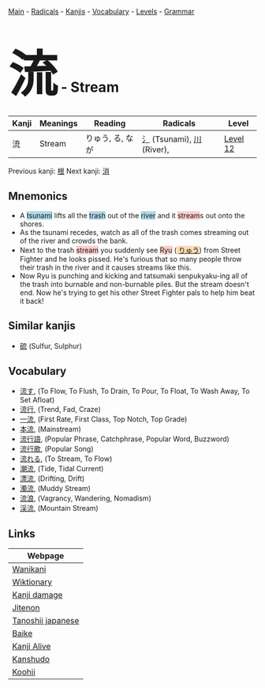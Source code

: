 <style> bigfont {font-size: 100px}</style>
[Main](../index.md) -
[Radicals](../radicals.md) -
[Kanjis](../kanjis.md) -
[Vocabulary](../vocabulary.md) -
[Levels](../levels.md) -
[Grammar](../grammar.md)
# <bigfont> 流</bigfont> - Stream 

| Kanji | Meanings | Reading | Radicals | Level |
| --- | --- | --- | --- | --- |
| 流 | Stream | りゅう, る, なが | [氵](../radicals/氵.md) (Tsunami), [川](../radicals/川.md) (River),  | [Level 12](../levels/wk_level12.md) |

Previous kanji: [根](根.md) Next kanji: [消](消.md) 

## Mnemonics
 * A <span style="background-color:#ADD8E6"> tsunami</span> lifts all the <span style="background-color:#ADD8E6"> trash</span> out of the <span style="background-color:#ADD8E6"> river</span> and it <span style="background-color:#ffcccb"> stream</span>s out onto the shores.
* As the tsunami recedes, watch as all of the trash comes streaming out of the river and crowds the bank.
* Next to the trash <span style="background-color:#ffcccb"> stream</span> you suddenly see <span style="background-color:#ffcccb"> Ryu</span> (<span style="background-color:#fed8b1"> [りゅう](https://jisho.org/search/りゅう)</span>) from Street Fighter and he looks pissed. He's furious that so many people throw their trash in the river and it causes streams like this.
* Now Ryu is punching and kicking and tatsumaki senpukyaku-ing all of the trash into burnable and non-burnable piles. But the stream doesn't end. Now he's trying to get his other Street Fighter pals to help him beat it back!


## Similar kanjis
 * [硫](硫.md) (Sulfur, Sulphur)


## Vocabulary
 * [流す](../vocabulary/流.md), (To Flow, To Flush, To Drain, To Pour, To Float, To Wash Away, To Set Afloat)
* [流行](../vocabulary/流.md), (Trend, Fad, Craze)
* [一流](../vocabulary/流.md), (First Rate, First Class, Top Notch, Top Grade)
* [本流](../vocabulary/流.md), (Mainstream)
* [流行語](../vocabulary/流.md), (Popular Phrase, Catchphrase, Popular Word, Buzzword)
* [流行歌](../vocabulary/流.md), (Popular Song)
* [流れる](../vocabulary/流.md), (To Stream, To Flow)
* [潮流](../vocabulary/流.md), (Tide, Tidal Current)
* [漂流](../vocabulary/流.md), (Drifting, Drift)
* [濁流](../vocabulary/流.md), (Muddy Stream)
* [流浪](../vocabulary/流.md), (Vagrancy, Wandering, Nomadism)
* [渓流](../vocabulary/流.md), (Mountain Stream)



## Links 

| Webpage |
| --- |
| [Wanikani          ](https://www.wanikani.com/kanji/流) |
| [Wiktionary        ](https://en.wiktionary.org/wiki/流) |
| [Kanji damage      ](http://www.kanjidamage.com/kanji/search?utf8=✓&q=流) |
| [Jitenon           ](https://jitenon.com/kanji/流) |
| [Tanoshii japanese ](https://www.tanoshiijapanese.com/dictionary/kanji.cfm?k=流) |
| [Baike             ](https://baike.baidu.com/item/流) |
| [Kanji Alive       ](https://app.kanjialive.com/流) |
| [Kanshudo          ](https://www.kanshudo.com/searchmn?q=流) |
| [Koohii            ](https://kanji.koohii.com/study/kanji/流) |
